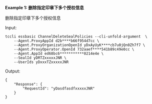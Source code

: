 **Example 1: 删除指定印章下多个授权信息**

删除指定印章下多个授权信息

Input: 

```
tccli essbasic ChannelDeleteSealPolicies --cli-unfold-argument  \
    --Agent.ProxyAppId d2b****b66f954d7cc \
    --Agent.ProxyOrganizationOpenId yDxAyUyK****cb7u0jQn0Zh7f7 \
    --Agent.ProxyOperator.OpenId 732aaef****541b89c49e0cc \
    --Agent.AppId ed68bc6***********0214e4e \
    --SealId yDRTZxxxxxJNR \
    --UserIds yDxxxTZxxxxxJNR
```

Output: 
```
{
    "Response": {
        "RequestId": "yDasdfasdfxxxxxJNR"
    }
}
```

